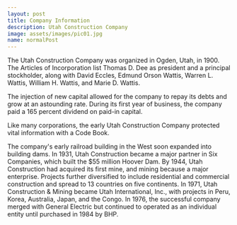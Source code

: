 ```yaml
---
layout: post
title: Company Information
description: Utah Construction Company
image: assets/images/pic01.jpg
name: normalPost
---
```


The Utah Construction Company was organized in Ogden, Utah, in 1900. The Articles of Incorporation list Thomas D. Dee as president and a principal stockholder, along with David Eccles, Edmund Orson Wattis, Warren L. Wattis, William H. Wattis, and Marie D. Wattis.

The injection of new capital allowed for the company to repay its debts and grow at an astounding rate. During its first year of business, the company paid a 165 percent dividend on paid-in capital.

Like many corporations, the early Utah Construction Company protected vital information with a Code Book.

The company's early railroad building in the West soon expanded into building dams. In 1931, Utah Construction became a major partner in Six Companies, which built the $55 million Hoover Dam. By 1944, Utah Construction had acquired its first mine, and mining because a major enterprise. Projects further diversified to include residential and commercial construction and spread to 13 countries on five continents. In 1971, Utah Construction & Mining became Utah International, Inc., with projects in Peru, Korea, Australia, Japan, and the Congo. In 1976, the successful company merged with General Electric but continued to operated as an individual entity until purchased in 1984 by BHP.